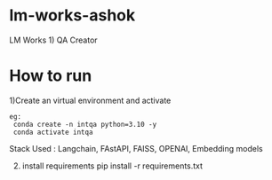 # lm-works-ashok
LM Works 1) QA Creator 

# How to run 

1)Create an virtual environment and activate

```
eg: 
 conda create -n intqa python=3.10 -y
 conda activate intqa

```

Stack Used : Langchain, FAstAPI, FAISS, OPENAI, Embedding models 


2. install requirements
   pip install -r requirements.txt 


